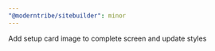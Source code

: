 ```yaml
---
"@moderntribe/sitebuilder": minor
---
```


Add setup card image to complete screen and update styles
